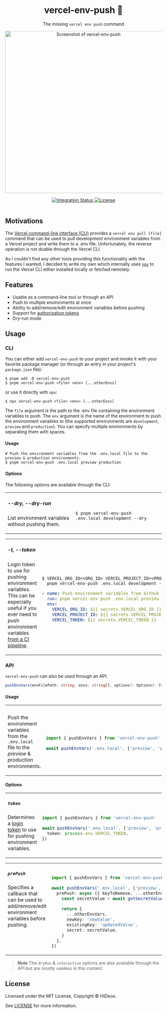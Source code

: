 <div align="center">
  <h1>vercel-env-push 🔏</h1>
  <p>The missing <code>vercel env push</code> command</p>
  <p>
    <a href="https://user-images.githubusercontent.com/494699/178266496-c971c950-15ed-4427-9178-4fd6f24a86e7.png" title="Screenshot of vercel-env-push">
      <img alt="Screenshot of vercel-env-push" src="https://user-images.githubusercontent.com/494699/178266496-c971c950-15ed-4427-9178-4fd6f24a86e7.png" width="520" />
    </a>
  </p>
</div>

<div align="center">
  <a href="https://github.com/HiDeoo/vercel-env-push/actions/workflows/integration.yml">
    <img alt="Integration Status" src="https://github.com/HiDeoo/vercel-env-push/actions/workflows/integration.yml/badge.svg" />
  </a>
  <a href="https://github.com/HiDeoo/vercel-env-push/blob/main/LICENSE">
    <img alt="License" src="https://badgen.net/github/license/hideoo/vercel-env-push" />
  </a>
  <br /><br />
</div>

## Motivations

The [Vercel command-line interface (CLI)](https://vercel.com/docs/cli) provides a `vercel env pull [file]` command that can be used to pull development environment variables from a Vercel project and write them to a .env file. Unfortunately, the reverse operation is not doable through the Vercel CLI.

As I couldn't find any other tools providing this functionality with the features I wanted, I decided to write my own which internally uses [`npx`](https://docs.npmjs.com/cli/v8/commands/npx) to run the Vercel CLI either installed locally or fetched remotely.

## Features

- Usable as a command-line tool or through an API
- Push to multiple environments at once
- Ability to add/remove/edit environment variables before pushing
- Support for [authorization tokens](https://vercel.com/docs/cli#introduction/global-options/token)
- Dry-run mode

## Usage

### CLI

You can either add `vercel-env-push` to your project and invoke it with your favorite package manager (or through an entry in your project's `package.json` file):

```shell
$ pnpm add -D vercel-env-push
$ pnpm vercel-env-push <file> <env> [...otherEnvs]
```

or use it directly with `npx`:

```shell
$ npx vercel-env-push <file> <env> [...otherEnvs]
```

The `file` argument is the path to the .env file containing the environment variables to push. The `env` argument is the name of the environment to push the environment variables to (the supported environments are `development`, `preview` and `production`). You can specify multiple environments by separating them with spaces.

#### Usage

```shell
# Push the environment variables from the .env.local file to the preview & production environments.
$ pnpm vercel-env-push .env.local preview production
```

#### Options

The following options are available through the CLI:

<table><tr><td width="400px" valign="top">

##### --dry, --dry-run

List environment variables without pushing them.

</td><td width="600px"><br>

```shell
$ pnpm vercel-env-push .env.local development --dry
```

</td></tr></table>

<table><tr><td width="400px" valign="top">

##### -t, --token

Login token to use for pushing environment variables. This can be especially useful if you ever need to push environment variables [from a CI pipeline](https://vercel.com/support/articles/using-vercel-cli-for-custom-workflows).

</td><td width="600px"><br>

```shell
$ VERCEL_ORG_ID=<ORG_ID> VERCEL_PROJECT_ID=<PROJECT_ID>
  pnpm vercel-env-push .env.local development -t <TOKEN>
```

```yaml
- name: Push environment variables from GitHub Actions
  run: pnpm vercel-env-push .env.local preview -t "$VERCEL_TOKEN"
  env:
    VERCEL_ORG_ID: ${{ secrets.VERCEL_ORG_ID }}
    VERCEL_PROJECT_ID: ${{ secrets.VERCEL_PROJECT_ID }}
    VERCEL_TOKEN: ${{ secrets.VERCEL_TOKEN }}
```

</td></tr></table>

### API

`vercel-env-push` can also be used through an API:

```ts
pushEnvVars(envFilePath: string, envs: string[], options?: Options): Promise<void>
```

#### Usage

<table><tr><td width="400px" valign="top">

#####

Push the environment variables from the `.env.local` file to the _preview_ & _production_ environments.

</td><td width="600px"><br>

```ts
import { pushEnvVars } from 'vercel-env-push'

await pushEnvVars('.env.local', ['preview', 'production'])
```

</td></tr></table>

#### Options

<table><tr><td width="400px" valign="top">

##### `token`

Determines a [login token](https://vercel.com/docs/cli#introduction/global-options/token) to use for pushing environment variables.

</td><td width="600px"><br>

```ts
import { pushEnvVars } from 'vercel-env-push'

await pushEnvVars('.env.local', ['preview', 'production'], {
  token: process.env.VERCEL_TOKEN,
})
```

</td></tr></table>

<table><tr><td width="400px" valign="top">

##### `prePush`

Specifies a callback that can be used to add/remove/edit environment variables before pushing.

</td><td width="600px"><br>

```ts
import { pushEnvVars } from 'vercel-env-push'

await pushEnvVars('.env.local', ['preview', 'production'], {
  prePush: async ({ keyToRemove, ...otherEnvVars }) => {
    const secretValue = await getSecretValueFromVault()

    return {
      ...otherEnvVars,
      newKey: 'newValue',
      existingKey: 'updatedValue',
      secret: secretValue,
    }
  },
})
```

</td></tr></table>

> **Note**
> The `dryRun` & `interactive` options are also available through the API but are mostly useless in this context.

## License

Licensed under the MIT License, Copyright © HiDeoo.

See [LICENSE](https://github.com/HiDeoo/vercel-env-push/blob/main/LICENSE) for more information.
